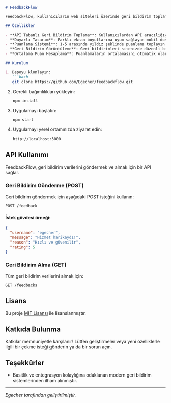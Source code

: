```markdown
# FeedbackFlow

FeedbackFlow, kullanıcıların web siteleri üzerinde geri bildirim toplamasını ve görüntülemesini sağlayan basit ve şık bir web tabanlı geri bildirim sistemidir. Kullanıcı dostu arayüzü ve API tabanlı yapısıyla, web geliştiricilerin kullanıcı geri bildirimlerini ve puanlamalarını kolayca toplaması için mükemmeldir.

## Özellikler

- **API Tabanlı Geri Bildirim Toplama**: Kullanıcılardan API aracılığıyla geri bildirim toplayın.
- **Duyarlı Tasarım**: Farklı ekran boyutlarına uyum sağlayan mobil dostu tasarım.
- **Puanlama Sistemi**: 1-5 arasında yıldız şeklinde puanlama toplayın ve görsel olarak görüntüleyin.
- **Geri Bildirim Görüntüleme**: Geri bildirimleri sitenizde düzenli bir tablo halinde görüntüleyin.
- **Ortalama Puan Hesaplama**: Puanlamaların ortalamasını otomatik olarak hesaplar ve görüntüler.

## Kurulum

1. Depoyu klonlayın:
   ```bash
   git clone https://github.com/Egecher/feedbackflow.git
   ```
   
2. Gerekli bağımlılıkları yükleyin:
   ```bash
   npm install
   ```

3. Uygulamayı başlatın:
   ```bash
   npm start
   ```

4. Uygulamayı yerel ortamınızda ziyaret edin:
   ```bash
   http://localhost:3000
   ```

## API Kullanımı

FeedbackFlow, geri bildirim verilerini göndermek ve almak için bir API sağlar.

### Geri Bildirim Gönderme (POST)

Geri bildirim göndermek için aşağıdaki POST isteğini kullanın:

```
POST /feedback
```

#### İstek gövdesi örneği:
```json
{
  "username": "egecher",
  "message": "Hizmet harikaydı!",
  "reason": "Hızlı ve güvenilir",
  "rating": 5
}
```

### Geri Bildirim Alma (GET)

Tüm geri bildirim verilerini almak için:
```
GET /feedbacks
```

## Lisans

Bu proje [MIT Lisansı](LICENSE) ile lisanslanmıştır.

## Katkıda Bulunma

Katkılar memnuniyetle karşılanır! Lütfen geliştirmeler veya yeni özelliklerle ilgili bir çekme isteği gönderin ya da bir sorun açın.

## Teşekkürler

- Basitlik ve entegrasyon kolaylığına odaklanan modern geri bildirim sistemlerinden ilham alınmıştır.

---

*Egecher tarafından geliştirilmiştir.*
```